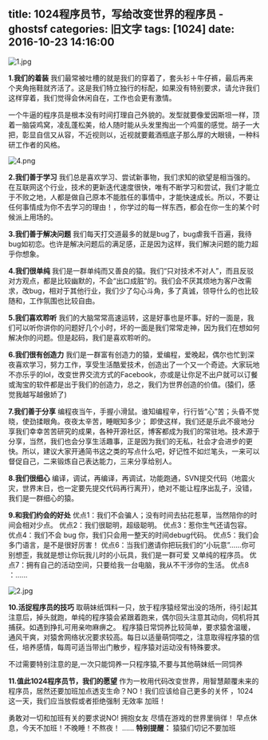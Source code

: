 title: 1024程序员节，写给改变世界的程序员 - ghostsf
categories: 旧文字
tags: [1024]
date: 2016-10-23 14:16:00
---
![1.jpg][1]

**1.我们的着装**
我们最常被吐槽的就是我们的穿着了，套头衫＋牛仔裤，最后再来个夹角拖鞋就齐活了。这是我们特立独行的标配，如果没有特别要求，请允许我们这样穿着，我们觉得会休闲自在，工作也会更有激情。

一个牛逼的程序员是根本没有时间打理自己外貌的。发型就要像爱因斯坦一样，顶着一脑袋鸡窝，凌乱蓬松美，给人随时能从头发里掏出一个鸡蛋的感觉。胡子一大把，彰显自信又从容，不近视则以，近视就要戴酒瓶底子那么厚的大眼镜，一种科研工作者的风格。

![4.png][2]

**2.我们善于学习**
我们总是喜欢学习、尝试新事物，我们求知的欲望是相当强的。在互联网这个行业，技术的更新迭代速度很快，唯有不断学习和尝试，我们才能立于不败之地，人都是做自己原本不能胜任的事情中，才能快速成长。所以，不要让任何事情成为你不去学习的理由！，你学过的每一样东西，都会在你一生的某个时候派上用场的。

**3.我们善于解决问题**
我们每天打交道最多的就是bug了，bug虐我千百遍，我待bug如初恋。也许是解决问题后的满足感，正是因为这样，我们解决问题的能力超乎你想象。

**4.我们很单纯**
我们是一群单纯而又善良的猿。我们“只对技术不对人”，而且反驳对方观点，都是比较幽默的，不会“出口成脏”的。我们会不厌其烦地为客户改需求，改bug，相对于其他行业，我们少了勾心斗角，多了真诚，领导什么的也比较随和，工作氛围也比较自由。

**5.我们喜欢聆听**
我们的大脑常常高速运转，这是好事也是坏事。好的一面是，我们可以听你讲你的问题好几个小时，坏的一面是我们常常走神，因为我们在想如何解决你的问题。但是起码，我们是喜欢聆听的。

**6.我们很有创造力**
我们是一群富有创造力的猿，爱编程，爱晚起，偶尔也忙到深夜喜欢学习，努力工作，享受生活酷爱技术，创造出了一个又一个奇迹。大家玩地不亦乐乎的lol，改变世界交流方式的Facebook，亦或是让你足不出户就可以订餐或淘宝的软件都是出于我们的创造力，总之，我们为世界创造的价值。(猿们，感觉我越写越傲娇了)

**7.我们善于分享**
编程夜当午，手握小滑鼠。谁知编程辛，行行皆“心”苦；头昏不觉晓，使劲揉眼角。夜夜太辛苦，睡眠知多少；
即使这样，我们还是乐此不疲地分享我们幸幸苦苦研究的成果，各种开源社区，博客都成为我们的常驻地。技术源于分享，当然，我们也会分享生活趣事，正是因为我们的无私，社会才会进步的更快。所以，建议大家开通简书这之类的写点什么吧，好记性不如烂笔头，一来可以督促自己，二来锻炼自己表达能力，三来分享给别人。

**8.我们很细心**
编译，调试，再编译，再调试，功能跑通，SVN提交代码（地震火灾，世界末日，也一定要先提交代码再行离开），绝对不能让程序出乱子，没错，我们是一群细心的猿。

**9.和我们约会的好处**
优点1：我们不会骗人；没有时间去拈花惹草，当然陪你的时间会相对少点。
优点2：我们很聪明，超级聪明。
优点3：惹你生气还请包容。
优点4：我们不会 bug 你，我们只会用一整天的时间debug代码。
优点5：我们会多门语言，是不是很好厉害！
优点6：当我们邀请你把玩我们的“小玩意”……你可别想歪，我就是想让你玩我儿时的小玩具，我们是一群可爱 又单纯的程序员。
优点7：拥有自己的活动空间，只要给我一台电脑，我从不干涉你的生活。
优点8 ：......

![2.jpg][3]

**10.活捉程序员的技巧**
取萌妹纸饵料一只，放于程序猿经常出没的场所，待引起其注意后，掉头就跑，单纯的程序猿会紧跟着跑来，偶尔回头注意其动向，伺机将其捕获。如遇到挣扎可用亲吻麻痹之。 程序猿日常饲养比较简单，要求猿舍温暖，通风干爽，对猿舍网络状况要求较高。每日以适量萌饲喂之，注意取得程序猿的信任，培养感情，每周可适当带出门散步，程序猿对运动没有特殊要求。

不过需要特别注意的是,一次只能饲养一只程序猿,不要与其他萌妹纸一同饲养

**11.值此1024程序员节，我们的愿望**
作为一枚用代码改变世界，用智慧颠覆未来的程序员，居然还要加班加点透支生命？NO！我们应该给自己更多的关怀 ，1024这一天，我们应当放假或者拒绝强制 无效率 加班！

勇敢对一切和加班有关的要求说NO!
拥抱女友
尽情在游戏的世界里徜徉！
早点休息，今天不加班！不晚睡！不熬夜！
......
**特别提醒：**
猿猿们切记不要加班


  [1]: http://www.ghostsf.com/usr/uploads/2016/10/1965890172.jpg
  [2]: http://www.ghostsf.com/usr/uploads/2016/10/2529462853.png
  [3]: http://www.ghostsf.com/usr/uploads/2016/10/549132108.jpg